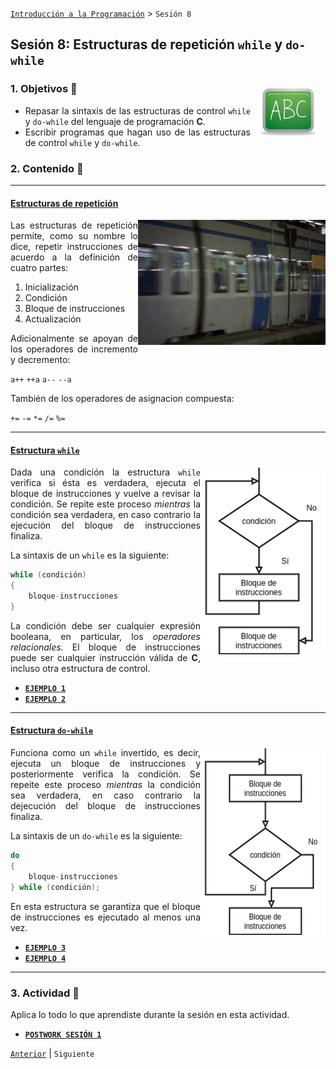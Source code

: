 [`Introducción a la Programación`](../README.md) > `Sesión 8`

## Sesión 8: Estructuras de repetición `while` y `do-while`

<img src="../imagenes/pizarron.png" align="right" height="100" width="100" hspace="10">
<div style="text-align: justify;">

### 1. Objetivos :dart:

- Repasar la sintaxis de las estructuras de control `while` y `do-while` del lenguaje de programación __C__.
- Escribir programas que hagan uso de las estructuras de control `while` y `do-while`.

### 2. Contenido :rocket:

---
#### <ins>Estructuras de repetición</ins>
<img src="imagenes/imagen1.gif" width="300" height="200" align="right">

Las estructuras de repetición permite, como su nombre lo dice, repetir instrucciones de acuerdo a la definición de cuatro partes:

1. Inicialización
1. Condición
1. Bloque de instrucciones
1. Actualización

Adicionalmente se apoyan de los operadores de incremento y decremento:

`a++` `++a` `a--` `--a`

También de los operadores de asignacion compuesta:

`+=` `-=` `*=` `/=` `%=`

---
#### <ins>Estructura `while`</ins>
<img src="imagenes/imagen2.png" width="200" height="300" align="right">

Dada una condición la estructura `while` verifica si ésta es verdadera, ejecuta el bloque de instrucciones y vuelve a revisar la condición. Se repite este proceso *mientras* la condición sea verdadera, en caso contrario la ejecución del bloque de instrucciones finaliza.

La sintaxis de un `while` es la siguiente:

```c
while (condición)
{
	bloque-instrucciones
}
```

La condición debe ser cualquier expresión booleana, en particular, los *operadores relacionales*. El bloque de instrucciones puede ser cualquier instrucción válida de __C__, incluso otra estructura de control.

- [**`EJEMPLO 1`**](ejemplo01/README.md)
- [**`EJEMPLO 2`**](ejemplo02/Readme.md)

---
#### <ins>Estructura `do-while`</ins>
<img src="imagenes/imagen3.png" width="200" height="300" align="right">

Funciona como un `while` invertido, es decir, ejecuta un bloque de instrucciones y posteriormente verifica la condición. Se repeite este proceso *mientras* la condición sea verdadera, en caso contrario la dejecución del bloque de instrucciones finaliza.

La sintaxis de un `do-while` es la siguiente:

```c
do
{
	bloque-instrucciones
} while (condición);
```

En esta estructura se garantiza que el bloque de instrucciones es ejecutado al menos una vez.

- [**`EJEMPLO 3`**](ejemplo03/Readme.md)
- [**`EJEMPLO 4`**](ejemplo04/Readme.md)

---

### 3. Actividad :memo:
Aplica lo todo lo que aprendiste durante la sesión en esta actividad. 

- [**`POSTWORK SESIÓN 1`**](actividad/Readme.md)

[`Anterior`](../sesion07/README.md) | `Siguiente`

</div>
